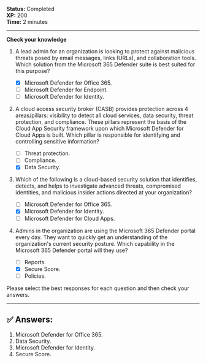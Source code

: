 
**Status:** Completed  
**XP:** 200  
**Time:** 2 minutes  

---

**Check your knowledge**

1. A lead admin for an organization is looking to protect against malicious threats posed by email messages, links (URLs), and collaboration tools. Which solution from the Microsoft 365 Defender suite is best suited for this purpose?

   - [x] Microsoft Defender for Office 365.
   - [ ] Microsoft Defender for Endpoint.
   - [ ] Microsoft Defender for Identity.

2. A cloud access security broker (CASB) provides protection across 4 areas/pillars: visibility to detect all cloud services, data security, threat protection, and compliance. These pillars represent the basis of the Cloud App Security framework upon which Microsoft Defender for Cloud Apps is built. Which pillar is responsible for identifying and controlling sensitive information?

   - [ ] Threat protection.
   - [ ] Compliance.
   - [x] Data Security.

3. Which of the following is a cloud-based security solution that identifies, detects, and helps to investigate advanced threats, compromised identities, and malicious insider actions directed at your organization?

   - [ ] Microsoft Defender for Office 365.
   - [x] Microsoft Defender for Identity.
   - [ ] Microsoft Defender for Cloud Apps.

4. Admins in the organization are using the Microsoft 365 Defender portal every day. They want to quickly get an understanding of the organization's current security posture. Which capability in the Microsoft 365 Defender portal will they use?

   - [ ] Reports.
   - [x] Secure Score.
   - [ ] Policies.

Please select the best responses for each question and then check your answers.

---

## ✅ Answers:

1. Microsoft Defender for Office 365.
2. Data Security.
3. Microsoft Defender for Identity.
4. Secure Score.